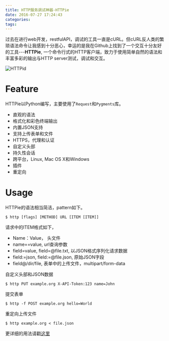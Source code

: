 ```yaml
---
title: HTTP服务调试神器-HTTPie
date: 2016-07-27 17:24:43
categories:
tags:
---
```


过去在进行web开发，restfulAPI，调试的工具一直是cURL。但cURL反人类的繁琐语法命令让我感到十分恶心，幸运的是我在Github上找到了一个交互十分友好的工具---**HTTPie**, 一个命令行式的HTTP客户端，致力于使用简单自然的语法和丰富多彩的输出与HTTP server测试，调试和交互。

![HTTPid](https://raw.githubusercontent.com/jkbrzt/httpie/master/httpie.png) 


<!--more-->

# Feature

HTTPie以Python编写，主要使用了`Request`和`Pygments`库。

+ 直观的语法
+ 格式化和彩色终端输出
+ 内置JSON支持
+ 支持上传表单和文件
+ HTTPS，代理和认证
+ 自定义头部
+ 持久性会话
+ 跨平台，Linux, Mac OS X和Windows
+ 插件
+ 重定向

# Usage

HTTPie的语法相当简洁，pattern如下。

```
$ http [flags] [METHOD] URL [ITEM [ITEM]]
```

请求中的ITEM格式如下，

- Name：Value， 头文件
- name==value, url查询参数
- field=value, field=@file.txt, 以JSON格式序列化请求数据
- field:=json, field:=@file.json, 原始JSON字段
- field@/dir/file, 表单中的上传文件，multipart/form-data


自定义头部和JSON数据

```
$ http PUT example.org X-API-Token:123 name=John
```

提交表单

```
$ http -f POST example.org hello=World
```

重定向上传文件

```
$ http example.org < file.json
```

更详细的用法请戳[这里](https://github.com/jkbrzt/httpie) 
